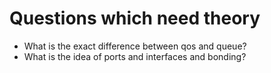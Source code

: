 # Questions which need theory

- What is the exact difference between qos and queue?
- What is the idea of ports and interfaces and bonding?

